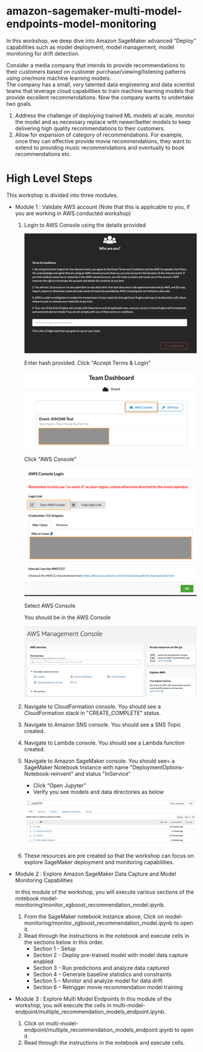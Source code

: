 # amazon-sagemaker-multi-model-endpoints-model-monitoring

In this workshop, we deep dive into Amazon SageMaker advanced “Deploy” capabilities such as model deployment, model management, model monitoring for drift detection.  

Consider a media company that intends to provide recommendations to their customers  based on customer purchase/viewing/listening patterns using one/more machine learning models.  
The company has a small, very talented data engineering and data scientist teams that leverage cloud capabilities to train machine learning models that provide excellent recommendations. 
Now the company wants to undertake two goals.

1.	Address the challenge of deploying trained ML models at scale, monitor the model and as necessary replace with newer/better models to keep delivering high quality recommendations to their customers.  
2.	Allow for expansion of category of recommendations.  For example, once they can effective provide movie recommendations, they want to extend to providing music recommendations and eventually to book recommendations etc. 

# High Level Steps

This workshop is divided into three modules.

* Module 1 : Validate AWS account 
  (Note that this is applicable to you, if you are working in AWS conducted workshop)
    1. Login to AWS Console using the details provided
    
        ![ee-login](images/ee/EventEngine_Login.png)
        
        Enter hash provided. Click "Accept Terms & Login"
        
        ![ee-login](images/ee/EventEngine_AWSConsole_Button.png) 
        
        Click "AWS Console" 
        
        ![ee-login](images/ee/EventEngine_AWSConsole_Tab.png) 
        
        Select AWS Console
        
        You should be in the AWS Console
        
        ![ee-login](images/ee/EventEngine_AWSConsole_View.png) 
        
    2. Navigate to CloudFormation console.  You should see a CloudFormation stack in "CREATE_COMPLETE" status.
    
    3. Navigate to Amazon SNS console.  You should see a SNS Topic created.
    
    4. Navigate to Lambda console.  You should see a Lambda function created.
    
    5. Navigate to Amazon SageMaker console. You should see= a SageMaker Notebook Instance with name "DeploymentOptions-Notebook-reinvent" and status "InService"
        * Click “Open Jupyter”
        * Verify you see models and data directories as below
        
        ![JupyterNotebookHome](images/JupyterNotebook_Home.png)
        
     6. These resources are pre created so that the workshop can focus on explore SageMaker deployment and monitoring capabilities.   
    
* Module 2 : Explore Amazon SageMaker Data Capture and Model Monitoring Capabilities

    In this module of the workshop, you will execute various sections of the notebook 
model-monitoring/monitor_xgboost_recommendation_model.ipynb.

    1. From the SageMaker notebook instance above, Click on model-monitoring/monitor_xgboost_recommendation_model.ipynb to open it.
    2. Read through the instructions in the notebook and execute cells in the sections below in this order. 
       *  Section 1 - Setup
       *  Section 2 - Deploy pre-trained model with model data capture enabled
       *  Section 3 - Run predictions and analyze data captured
       *  Section 4 – Generate baseline statistics and constraints
       *  Section 5 – Monitor and analyze model for data drift 
       *  Section 6 – Retrigger movie recommendation model training 

* Module 3 : Explore Multi Model Endpoints
    In this module of the workshop, you will execute the cells in
multi-model-endpoint/multiple_recommendation_models_endpoint.ipynb. 
    1. Click on multi-model-endpoint/multiple_recommendation_models_endpoint.ipynb to open it.
    2. Read through the instructions in the notebook and execute cells. 
